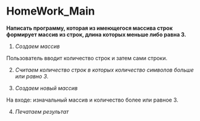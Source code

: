 # HomeWork_Main
**Написать программу, которая из имеющегося массива строк формирует массив из строк,
длина которых меньше либо равна 3.**

1. *Создаем массив*

Пользователь вводит количество строк и затем сами строки.

2. *Считаем количество строк в которых количество символов больше или равно 3*.

3. *Создаем новый массив*

На входе: изначальный массив и количество более или равное 3.

4. *Печатаем результат*
